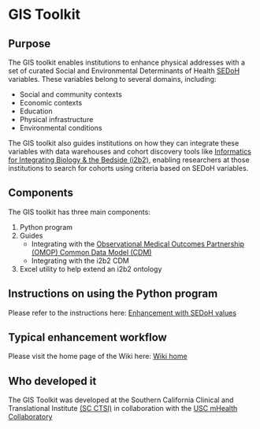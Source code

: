 # GIS Toolkit

## Purpose
The GIS toolkit enables institutions to enhance physical addresses with a set of curated Social and Environmental Determinants of Health [SEDoH](https://health.gov/healthypeople/objectives-and-data/social-determinants-health) variables. These variables belong to several domains, including:
* Social and community contexts
* Economic contexts
* Education
* Physical infrastructure
* Environmental conditions

The GIS toolkit also guides institutions on how they can integrate these variables with data warehouses and cohort discovery tools like [Informatics for Integrating Biology & the Bedside (i2b2)](https://www.i2b2.org/), enabling researchers at those institutions to search for cohorts using criteria based on SEDoH variables.

## Components
The GIS toolkit has three main components:
1. Python program
2. Guides
   * Integrating with the [Observational Medical Outcomes Partnership (OMOP) Common Data Model (CDM)](https://www.ohdsi.org/data-standardization/the-common-data-model/)
   * Integrating with the i2b2 CDM
3. Excel utility to help extend an i2b2 ontology 

## Instructions on using the Python program
Please refer to the instructions here: [Enhancement with SEDoH values](https://github.com/scctsi/gis-toolkit/wiki/Enhancement-with-SEDoH-values)

## Typical enhancement workflow
Please visit the home page of the Wiki here: [Wiki home](https://github.com/scctsi/gis-toolkit/wiki)

## Who developed it
The GIS Toolkit was developed at the Southern California Clinical and Translational Institute [(SC CTSI)](https://www.sc-ctsi.org) in collaboration with the [USC mHealth Collaboratory](https://mhealth.usc.edu/)


